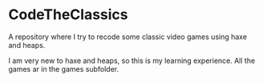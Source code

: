 # CodeTheClassics
A repository where I try to recode some classic video games using haxe and heaps.

I am very new to haxe and heaps, so this is my learning experience. All the games
ar in the games subfolder.
